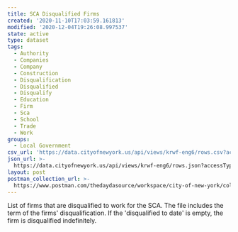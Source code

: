 ```yaml
---
title: SCA Disqualified Firms
created: '2020-11-10T17:03:59.161813'
modified: '2020-12-04T19:26:08.997537'
state: active
type: dataset
tags:
  - Authority
  - Companies
  - Company
  - Construction
  - Disqualification
  - Disqualified
  - Disqualify
  - Education
  - Firm
  - Sca
  - School
  - Trade
  - Work
groups:
  - Local Government
csv_url: 'https://data.cityofnewyork.us/api/views/krwf-eng6/rows.csv?accessType=DOWNLOAD'
json_url: >-
  https://data.cityofnewyork.us/api/views/krwf-eng6/rows.json?accessType=DOWNLOAD
layout: post
postman_collection_url: >-
  https://www.postman.com/thedaydasource/workspace/city-of-new-york/collection/15909983-c4147fd5-8677-4c89-bfc6-9ff07c3e313f
---
```

List of firms that are disqualified to work for the SCA. The file includes the term of the firms' disqualification. If the 'disqualified to date' is empty, the firm is disqualified indefinitely.
